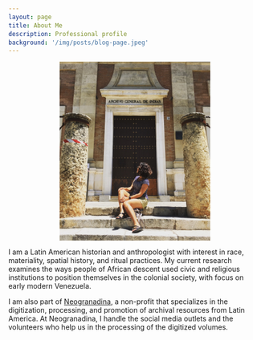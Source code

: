 ```yaml
---
layout: page
title: About Me
description: Professional profile
background: '/img/posts/blog-page.jpeg'
---
```

<img src="/img/posts/Profile-pic.jpg" style="display: block; width: 300px; margin-right: auto; margin-left: auto;" />

 I am a Latin American historian and anthropologist with interest in race, materiality, spatial history, and ritual practices. My current research examines the ways people of African descent used civic and religious institutions to position themselves in the colonial society, with focus on early modern Venezuela.

I am also part of [Neogranadina](https://www.neogranadina.org/), a non-profit that specializes in the digitization, processing, and promotion of archival resources from Latin America. At Neogranadina, I handle the social media outlets and the volunteers who help us in the processing of the digitized volumes.
